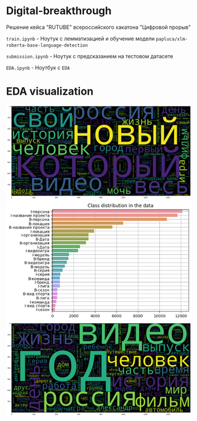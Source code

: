 # Digital-breakthrough
Решение кейса  "RUTUBE" всероссийского хакатона "Цифровой прорыв"

`train.ipynb` - Ноутук с лемматизацией и обучение модели `papluca/xlm-roberta-base-language-detection`

`submission.ipynb` - Ноутук c предсказанием на тестовом датасете

`EDA.ipynb` - Ноутбук с `EDA`


# EDA visualization

![first](https://github.com/GusevaYuliya/Digital-breakthrough/blob/main/img/first_vatiant.png?raw=true)
![second](https://github.com/GusevaYuliya/Digital-breakthrough/blob/main/img/distr.png?raw=true)
![third](https://github.com/GusevaYuliya/Digital-breakthrough/blob/main/img/second_variant.png?raw=true)
